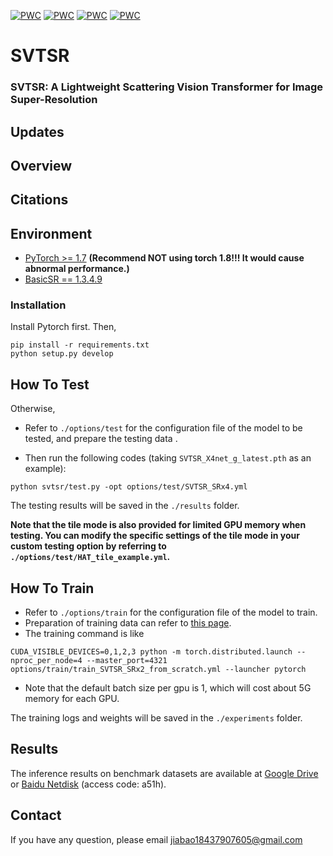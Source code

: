 [![PWC](https://img.shields.io/endpoint.svg?url=https://paperswithcode.com/badge/activating-more-pixels-in-image-super/image-super-resolution-on-set5-4x-upscaling)](https://paperswithcode.com/sota/image-super-resolution-on-set5-4x-upscaling?p=activating-more-pixels-in-image-super)
[![PWC](https://img.shields.io/endpoint.svg?url=https://paperswithcode.com/badge/activating-more-pixels-in-image-super/image-super-resolution-on-urban100-4x)](https://paperswithcode.com/sota/image-super-resolution-on-urban100-4x?p=activating-more-pixels-in-image-super)
[![PWC](https://img.shields.io/endpoint.svg?url=https://paperswithcode.com/badge/activating-more-pixels-in-image-super/image-super-resolution-on-set14-4x-upscaling)](https://paperswithcode.com/sota/image-super-resolution-on-set14-4x-upscaling?p=activating-more-pixels-in-image-super)
[![PWC](https://img.shields.io/endpoint.svg?url=https://paperswithcode.com/badge/activating-more-pixels-in-image-super/image-super-resolution-on-manga109-4x)](https://paperswithcode.com/sota/image-super-resolution-on-manga109-4x?p=activating-more-pixels-in-image-super)

# SVTSR

### SVTSR: A Lightweight Scattering Vision Transformer for Image Super-Resolution 




## Updates


## Overview

## Citations


## Environment
- [PyTorch >= 1.7](https://pytorch.org/) **(Recommend **NOT** using torch 1.8!!! It would cause abnormal performance.)**
- [BasicSR == 1.3.4.9](https://github.com/XPixelGroup/BasicSR/blob/master/INSTALL.md) 
### Installation
Install Pytorch first.
Then,
```
pip install -r requirements.txt
python setup.py develop
```

## How To Test



Otherwise, 
- Refer to `./options/test` for the configuration file of the model to be tested, and prepare the testing data .  
 
- Then run the following codes (taking `SVTSR_X4net_g_latest.pth` as an example):
```
python svtsr/test.py -opt options/test/SVTSR_SRx4.yml
```
The testing results will be saved in the `./results` folder.  



**Note that the tile mode is also provided for limited GPU memory when testing. You can modify the specific settings of the tile mode in your custom testing option by referring to `./options/test/HAT_tile_example.yml`.**

## How To Train
- Refer to `./options/train` for the configuration file of the model to train.
- Preparation of training data can refer to [this page](https://github.com/XPixelGroup/BasicSR/blob/master/docs/DatasetPreparation.md). 
- The training command is like
```
CUDA_VISIBLE_DEVICES=0,1,2,3 python -m torch.distributed.launch --nproc_per_node=4 --master_port=4321 options/train/train_SVTSR_SRx2_from_scratch.yml --launcher pytorch
```
- Note that the default batch size per gpu is 1, which will cost about 5G memory for each GPU.  

The training logs and weights will be saved in the `./experiments` folder.

## Results
The inference results on benchmark datasets are available at
[Google Drive](https://drive.google.com/drive/folders/1-Y_R3tO-AS3pp30krurolGiyMPy6cxo7) or [Baidu Netdisk](https://pan.baidu.com/s/1nlzcBOhTf0AUy9aGY9TUEQ 
) (access code: a51h).


## Contact
If you have any question, please email jiabao18437907605@gmail.com
